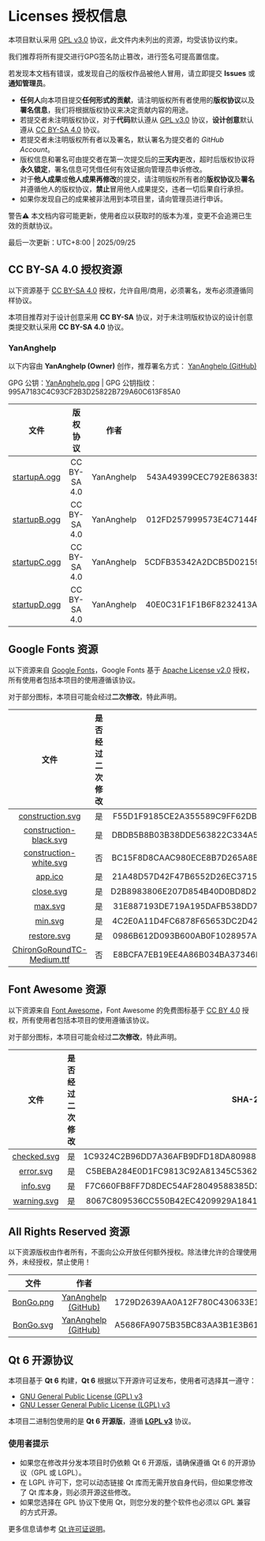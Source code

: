# Licenses 授权信息

本项目默认采用 [GPL v3.0](./LICENSE) 协议，此文件内未列出的资源，均受该协议约束。  

我们推荐将所有提交进行GPG签名防止篡改，进行签名可提高置信度。

若发现本文档有错误，或发现自己的版权作品被他人冒用，请立即提交 **Issues** 或 **通知管理员**。 



- **任何人**向本项目提交**任何形式的贡献**，请注明版权所有者使用的**版权协议**以及**署名信息**，我们将根据版权协议来决定贡献内容的用途。
- 若提交者未注明版权协议，对于**代码**默认遵从 [GPL v3.0](./LICENSE) 协议，**设计创意**默认遵从 [CC BY-SA 4.0](https://creativecommons.org/licenses/by-sa/4.0/) 协议。
- 若提交者未注明版权所有者以及署名，默认署名为提交者的 *GitHub Account*。
- 版权信息和署名可由提交者在第一次提交后的**三天内**更改，超时后版权协议将**永久锁定**，署名信息可凭借任何有效证据向管理员申诉修改。
- 对于**他人成果**或**他人成果再修改**的提交，请注明版权所有者的**版权协议**及**署名**并遵循他人的版权协议，**禁止**冒用他人成果提交，违者一切后果自行承担。
- 如果你发现自己的成果被非法用到本项目里，请向管理员进行申诉。

警告⚠ 本文档内容可能更新，使用者应以获取时的版本为准，变更不会追溯已生效的贡献协议。

最后一次更新：UTC+8:00 | 2025/09/25



## CC BY-SA 4.0 授权资源

以下资源基于 [CC BY-SA 4.0](https://creativecommons.org/licenses/by-sa/4.0/) 授权，允许自用/商用，必须署名，发布必须遵循同样协议。 

本项目推荐对于设计创意采用 **CC BY-SA** 协议，对于未注明版权协议的设计创意类提交默认采用 **CC BY-SA 4.0** 协议。

### YanAnghelp

以下内容由 **YanAnghelp (Owner)** 创作，推荐署名方式：  [YanAnghelp (GitHub)](https://github.com/YanAnghelp)  

GPG 公钥：[YanAnghelp.gpg](https://github.com/YanAnghelp.gpg) | GPG 公钥指纹：995A7183C4C93CF2B3D25822B729A60C613F85A0

| 文件 | 版权协议 | 作者 | SHA-256 |
| :--: | :--: | :--: | :-----: |
| [startupA.ogg](./res/audio/startupA.ogg) | CC BY-SA 4.0 | YanAnghelp | 543A49399CEC792E8638355580EF7C5A1E9C6BA1623A3A646186C0198F8F1783 |
| [startupB.ogg](./res/audio/startupB.ogg) | CC BY-SA 4.0 | YanAnghelp | 012FD257999573E4C7144FB02608885CD33A65C92A67F9C689F3866BA0E76ED9 |
| [startupC.ogg](./res/audio/startupC.ogg) | CC BY-SA 4.0 | YanAnghelp | 5CDFB35342A2DCB5D02159A3CA9CE181094AD00E67A455A083FE3F610E4DCBCA |
| [startupD.ogg](./res/audio/startupD.ogg) | CC BY-SA 4.0 | YanAnghelp | 40E0C31F1F1B6F8232413A8A205225ED4E6C92CD8CC7A842CFFDC9FEB237BB6D |



## Google Fonts 资源

以下资源来自 [Google Fonts](https://fonts.google.com/)，Google Fonts 基于 [Apache License v2.0](https://www.apache.org/licenses/LICENSE-2.0) 授权，所有使用者包括本项目的使用遵循该协议。

对于部分图标，本项目可能会经过**二次修改**，特此声明。

|                             文件                             | 是否经过二次修改 |                           SHA-256                            |
| :----------------------------------------------------------: | :--------------: | :----------------------------------------------------------: |
|     [construction.svg](./res/icon/main/construction.svg)     |        是        | F55D1F9185CE2A355589C9FF62DB04101083C665DD4099F7E60D1F0DBEDE4F68 |
| [construction-black.svg](./res/icon/main/construction-black.svg) |        是        | DBDB5B8B03B38DDE563822C334A5F835FE8043C7438666C00B57E71C82E22C01 |
| [construction-white.svg](./res/icon/main/construction-white.svg) |        否        | BC15F8D8CAAC980ECE8B7D265A8B9E5D9C1FE1EC8E6E49228FC16D5CB5E89621 |
|                 [app.ico](./res/rc/app.ico)                  |        是        | 21A48D57D42F47B6552D26EC37158F99ADE359D176A5594BA3FF7B0DC53FA68C |
|           [close.svg](./res/icon/window/close.svg)           |        是        | D2B8983806E207D854B40D0BD8D2B306F660C4745AD43FA60A32D5CCE70C13AC |
|             [max.svg](./res/icon/window/max.svg)             |        是        | 31E887193DE719A195DAFB538DD742993B8A42F089391BF6C5B03F1CCF9E21F6 |
|             [min.svg](./res/icon/window/min.svg)             |        是        | 4C2E0A11D4FC6878F65653DC2D42079834DDF7EBBD6FFC8CF8E0DF9B481BF672 |
|         [restore.svg](./res/icon/window/restore.svg)         |        是        | 0986B612D093B600AB0F1028957A85CAFB8F6DB7296166CB671E07823C50038E |
| [ChironGoRoundTC-Medium.ttf](./res/font/ChironGoRoundTC-Medium.ttf) |        否        | E8BCFA7EB19EE4A86B034BA37346B5341355AB8881CD75622E97A7FD57C97E00 |



## Font Awesome 资源

以下资源来自 [Font Awesome](https://fontawesome.com)，Font Awesome 的免费图标基于 [CC BY 4.0](https://creativecommons.org/licenses/by/4.0/) 授权，所有使用者包括本项目的使用遵循该协议。

对于部分图标，本项目可能会经过**二次修改**，特此声明。

|                     文件                      | 是否经过二次修改 |                           SHA-256                            |
| :-------------------------------------------: | :--------------: | :----------------------------------------------------------: |
| [checked.svg](./res/icon/message/checked.svg) |        是        | 1C9324C2B96DD7A36AFB9DFD18DA809882E60AFC55BC7B1C4CE33D066235753C |
|   [error.svg](./res/icon/message/error.svg)   |        是        | C5BEBA284E0D1FC9813C92A81345C536247F336E569C47EEF8BA175DE8E3299D |
|    [info.svg](./res/icon/message/info.svg)    |        是        | F7C660FB8FF7D8DEC54AF28049588385D32B7364BD7C377C250481388C9090EA |
| [warning.svg](./res/icon/message/warning.svg) |        是        | 8067C809536CC550B42EC4209929A184100980F8A2DAEBFCF43F78DA7F9E15E3 |



## All Rights Reserved 资源

以下资源版权由作者所有，不面向公众开放任何额外授权。除法律允许的合理使用外，未经授权，禁止使用！

|                    文件                    |                         作者                         |                           SHA-256                            |
| :----------------------------------------: | :--------------------------------------------------: | :----------------------------------------------------------: |
| [BonGo.png](./OTHER/image/BonGo/BonGo.png) | [YanAnghelp (GitHub)](https://github.com/YanAnghelp) | 1729D2639AA0A12F780C430633E115C18D70E5BF04AABEC899D38B3DB15C51EA |
| [BonGo.svg](./OTHER/image/BonGo/BonGo.svg) | [YanAnghelp (GitHub)](https://github.com/YanAnghelp) | A5686FA9075B35BC83AA3B1E3B6132679D50B466DDCAB189036FC12AD242B520 |



## Qt 6 开源协议

本项目基于 **Qt 6** 构建，**Qt 6** 根据以下开源许可证发布，使用者可选择其一遵守：

- [GNU General Public License (GPL) v3](https://www.gnu.org/licenses/gpl-3.0.html)
- [GNU Lesser General Public License (LGPL) v3](https://www.gnu.org/licenses/lgpl-3.0.html)

本项目二进制包使用的是 **Qt 6 开源版**，遵循 [**LGPL v3**](https://www.gnu.org/licenses/lgpl-3.0.html) 协议。

### 使用者提示

- 如果您在修改并分发本项目时仍依赖 Qt 6 开源版，请确保遵循 Qt 6 的开源协议（GPL 或 LGPL）。  
- 在 LGPL 许可下，您可以动态链接 Qt 库而无需开放自身代码，但如果您修改了 Qt 库本身，则必须开源这些修改。  
- 如果您选择在 GPL 协议下使用 Qt，则您分发的整个软件也必须以 GPL 兼容的方式开源。  

更多信息请参考 [Qt 许可证说明](https://www.qt.io/qt-licensing)。
